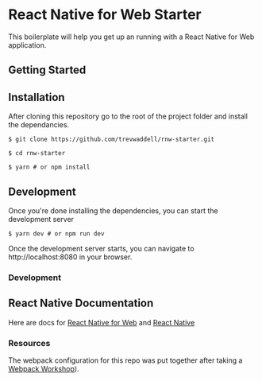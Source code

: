 # React Native for Web Starter

This boilerplate will help you get up an running with a React Native for Web application. 

## Getting Started

## Installation

After cloning this repository go to the root of the project folder and install the dependancies.

```
$ git clone https://github.com/trevwaddell/rnw-starter.git

$ cd rnw-starter

$ yarn # or npm install
```

## Development

Once you're done installing the dependencies, you can start the development server

```
$ yarn dev # or npm run dev
```

Once the development server starts, you can navigate to http://localhost:8080 in your browser.

### Development

## React Native Documentation

Here are docs for [React Native for Web](https://github.com/necolas/react-native-web) and [React Native](https://facebook.github.io/react-native/)

### Resources

The webpack configuration for this repo was put together after taking a [Webpack Workshop](https://frontendmasters.com/courses/webpack-fundamentals/)).
